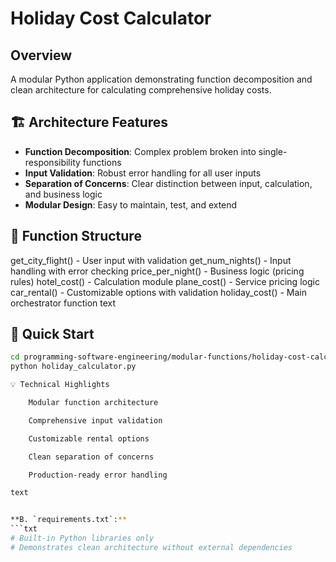 # Holiday Cost Calculator

## Overview
A modular Python application demonstrating function decomposition and clean architecture for calculating comprehensive holiday costs.

## 🏗 Architecture Features
- **Function Decomposition**: Complex problem broken into single-responsibility functions
- **Input Validation**: Robust error handling for all user inputs  
- **Separation of Concerns**: Clear distinction between input, calculation, and business logic
- **Modular Design**: Easy to maintain, test, and extend

## 📁 Function Structure

get_city_flight() - User input with validation
get_num_nights() - Input handling with error checking
price_per_night() - Business logic (pricing rules)
hotel_cost() - Calculation module
plane_cost() - Service pricing logic
car_rental() - Customizable options with validation
holiday_cost() - Main orchestrator function
text


## 🚀 Quick Start
```bash
cd programming-software-engineering/modular-functions/holiday-cost-calculator
python holiday_calculator.py

💡 Technical Highlights

    Modular function architecture

    Comprehensive input validation

    Customizable rental options

    Clean separation of concerns

    Production-ready error handling

text


**B. `requirements.txt`:**
```txt
# Built-in Python libraries only
# Demonstrates clean architecture without external dependencies
